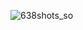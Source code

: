 ![638shots_so](https://github.com/carincon93/Algoritmos-de-planificacion/assets/18555989/7225847d-e27a-4c2b-9ce2-9233dfae3413)
